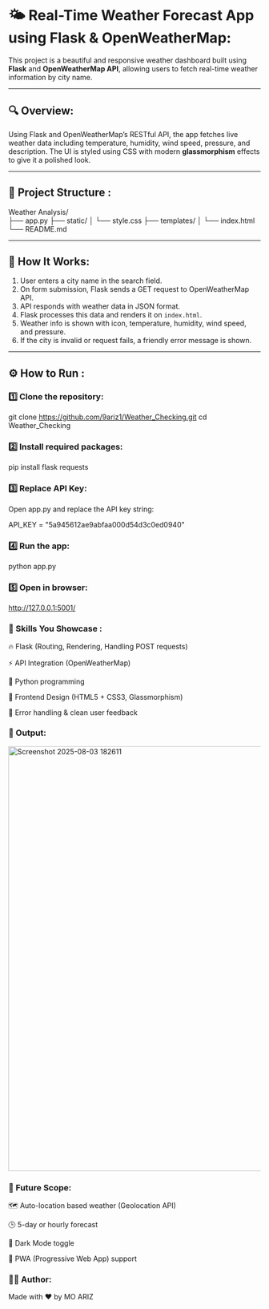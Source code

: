 # 🌤️ Real-Time Weather Forecast App using Flask & OpenWeatherMap:

This project is a beautiful and responsive weather dashboard built using **Flask** and **OpenWeatherMap API**, allowing users to fetch real-time weather information by city name.

---

## 🔍 Overview:

Using Flask and OpenWeatherMap’s RESTful API, the app fetches live weather data including temperature, humidity, wind speed, pressure, and description. The UI is styled using CSS with modern **glassmorphism** effects to give it a polished look.

---

## 📁 Project Structure :

Weather Analysis/     
├── app.py
├── static/
│   └── style.css
├── templates/
│   └── index.html
└── README.md               





---

## 🚀 How It Works:

1. User enters a city name in the search field.
2. On form submission, Flask sends a GET request to OpenWeatherMap API.
3. API responds with weather data in JSON format.
4. Flask processes this data and renders it on `index.html`.
5. Weather info is shown with icon, temperature, humidity, wind speed, and pressure.
6. If the city is invalid or request fails, a friendly error message is shown.

---

## ⚙️ How to Run : 

### 1️⃣ Clone the repository:


git clone https://github.com/9ariz1/Weather_Checking.git
cd Weather_Checking

### 2️⃣ Install required packages:

pip install flask requests

### 3️⃣ Replace API Key:
Open app.py and replace the API key string:

API_KEY = "5a945612ae9abfaa000d54d3c0ed0940"

### 4️⃣ Run the app:

python app.py


### 5️⃣ Open in browser:

http://127.0.0.1:5001/


### 🧠 Skills You Showcase :
🔥 Flask (Routing, Rendering, Handling POST requests)

⚡ API Integration (OpenWeatherMap)

🧠 Python programming

🎨 Frontend Design (HTML5 + CSS3, Glassmorphism)

🚨 Error handling & clean user feedback


### 📸 Output:

<img width="937" height="848" alt="Screenshot 2025-08-03 182611" src="https://github.com/user-attachments/assets/4acccacf-2945-4df1-b90f-9dd562a1bdd6" />

### 🌟 Future Scope:
🗺️ Auto-location based weather (Geolocation API)

🕒 5-day or hourly forecast

🌙 Dark Mode toggle

📱 PWA (Progressive Web App) support

### 🙋‍♂️ Author:
Made with ❤️ by MO ARIZ
